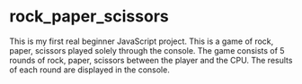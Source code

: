 # rock_paper_scissors

This is my first real beginner JavaScript project. This is a game of rock, paper, scissors played solely through the console. The game consists of 5 rounds of rock, paper, scissors between the player and the CPU. The results of each round are displayed in the console.
